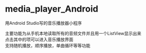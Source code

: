 # media_player_Android
用Android Studio写的音乐播放器小程序

主要功能为从手机本地读取所有的音频文件并且用一个ListView显示出来  
点击其中的项可以进入音乐播放界面  
支持随机播放，顺序播放，单曲循环等等功能


  
  
